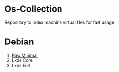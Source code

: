 # Os-Collection
Repository to index machine virtual files for fast usage


# Debian

<ol>
    <li><a href='https://t.me/virtualmachinefast/3' target='_blank'>Raw Minimal</a></li>
    <li>Lxde Core</li>
    <li>Lxde Full</li>
</ol>